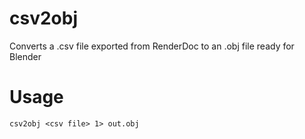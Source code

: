 # csv2obj
Converts a .csv file exported from RenderDoc to an .obj file ready for Blender

# Usage
```
csv2obj <csv file> 1> out.obj
```
